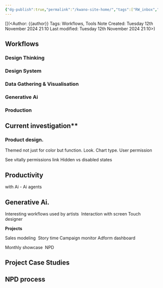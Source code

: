 ```yaml
---
{"dg-publish":true,"permalink":"/kwano-site-home/","tags":["RW_inbox","readwise","gardenEntry"]}
---
```



[](<Author: {{author}}
Tags: Workflows, Tools
Note Created: Tuesday 12th November 2024 21:10
Last modified: Tuesday 12th November 2024 21:10>)

## Workflows

### Design Thinking
### Design System
### Data Gathering & Visualisation
### Generative Ai
### Production


## Current investigation** 

### Product design. 
Themed not just for color but function. Look. Chart type. User permission 

See vitally permissions link
Hidden vs disabled states

## Productivity 
with Ai - Ai agents 

  

## Generative Ai.

Interesting workflows used by artists 
Interaction with screen
Touch designer 


  

**Projects** 

  

Sales modeling 
Story time
Campaign monitor
Adform dashboard 

  

Monthly showcase 
NPD


## Project Case Studies
## NPD process


